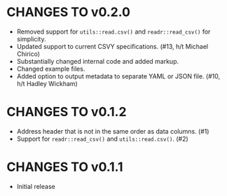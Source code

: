# CHANGES TO v0.2.0

 * Removed support for `utils::read.csv()` and `readr::read_csv()` for simplicity.
 * Updated support to current CSVY specifications. (#13, h/t Michael Chirico)
 * Substantially changed internal code and added markup.
 * Changed example files.
 * Added option to output metadata to separate YAML or JSON file. (#10, h/t Hadley Wickham)

# CHANGES TO v0.1.2

 * Address header that is not in the same order as data columns. (#1)
 * Support for `readr::read_csv()` and `utils::read.csv()`. (#2)

# CHANGES TO v0.1.1

 * Initial release

